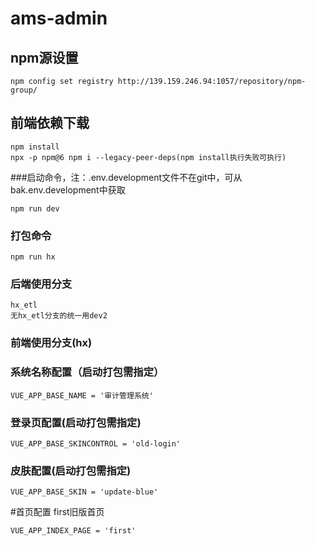 # ams-admin

## npm源设置
````
npm config set registry http://139.159.246.94:1057/repository/npm-group/
````

## 前端依赖下载
```
npm install
npx -p npm@6 npm i --legacy-peer-deps(npm install执行失败可执行)
```

###启动命令，注：.env.development文件不在git中，可从bak.env.development中获取
```
npm run dev
```

### 打包命令
```
npm run hx
```

### 后端使用分支
```
hx_etl
无hx_etl分支的统一用dev2
```
### 前端使用分支(hx)
### 系统名称配置（启动打包需指定）
```
VUE_APP_BASE_NAME = '审计管理系统'
```
### 登录页配置(启动打包需指定)
```
VUE_APP_BASE_SKINCONTROL = 'old-login'
```
### 皮肤配置(启动打包需指定)
```
VUE_APP_BASE_SKIN = 'update-blue'
```
#首页配置 first旧版首页
```
VUE_APP_INDEX_PAGE = 'first'
```

